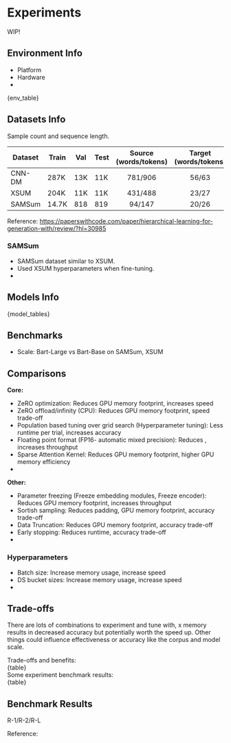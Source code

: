 # Experiments
WIP!

## Environment Info
- Platform
- Hardware
- 

{env_table}

## Datasets Info
Sample count and sequence length.

| Dataset | Train | Val | Test | Source (words/tokens) | Target (words/tokens) |
| ------- | ----- | --- | ---- | :---: | :---: |
| CNN-DM | 287K	| 13K | 11K | 781/906 | 56/63 |
| XSUM | 204K | 11K	| 11K | 431/488 | 23/27 |
| SAMSum | 14.7K | 818 | 819 | 94/147 | 20/26 |

Reference:
https://paperswithcode.com/paper/hierarchical-learning-for-generation-with/review/?hl=30985  

### SAMSum
- SAMSum dataset similar to XSUM.
- Used XSUM hyperparameters when fine-tuning.
- 

## Models Info
{model_tables}

## Benchmarks
- Scale: Bart-Large vs Bart-Base on SAMSum, XSUM

## Comparisons
**Core:**  
- ZeRO optimization: Reduces GPU memory footprint, increases speed
- ZeRO offload/infinity (CPU): Reduces GPU memory footprint, speed trade-off
- Population based tuning over grid search (Hyperparameter tuning): Less runtime per trial, increases accuracy
- Floating point format (FP16- automatic mixed precision): Reduces , increases throughput
- Sparse Attention Kernel: Reduces GPU memory footprint, higher GPU memory efficiency
- 

**Other:**
- Parameter freezing (Freeze embedding modules,  Freeze encoder): Reduces GPU memory footprint, increases throughput
- Sortish sampling: Reduces padding, GPU memory footprint, accuracy trade-off
- Data Truncation: Reduces GPU memory footprint, accuracy trade-off
- Early stopping: Reduces runtime, accuracy trade-off
- 

### Hyperparameters
- Batch size: Increase memory usage, increase speed
- DS bucket sizes: Increase memory usage, increase speed
- 

## Trade-offs
There are lots of combinations to experiment and tune with, x memory results in decreased accuracy but potentially worth the speed up. Other things could influence effectiveness or accuracy like the corpus and model scale.

Trade-offs and benefits:  
{table}  
Some experiment benchmark results:  
{table}  

## Benchmark Results
R-1/R-2/R-L  

Reference:  